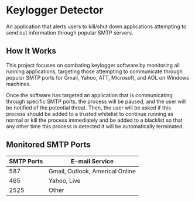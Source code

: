 # Keylogger Detector
An application that alerts users to kill/shut down applications attempting to send out 
information through popular SMTP servers.

## How It Works
This project focuses on combating keylogger software by monitoring all running applications, 
targeting those attempting to communicate through popular SMTP ports for Gmail, Yahoo, ATT, 
Microsoft, and AOL on Windows machines. 

Once the software has targeted an application that is communicating through specific SMTP ports, 
the process will be paused, and the user will be notified of the potential threat. Then, the 
user will be asked if this process should be added to a trusted whitelist to continue running 
as normal or kill the process immediately and be added to a blacklist so that any other time this 
process is detected it will be automatically terminated.

## Monitored SMTP Ports
| **SMTP Ports** | **E-mail Service**    |
|----------------|-----------------------|
| 587            | Gmail, Outlook, Americal Online |
| 465            | Yahoo, Live           |
| 2525           | Other                 |
